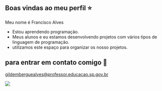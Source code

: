 ## Boas vindas ao meu perfil ⭐

Meu nome é Francisco Alves
- Estou aprendendo programação.
- Meus alunos e eu estamos desenvolvendo projetos com vários tipos de linguagem de programação.
- utilizamos este espaço para organizar os nosso projetos.
 ## para entrar em contato comigo 📧
 gildemberguealves@professor.educacao.sp.gov.br

![](https://media.tenor.com/-z8gusMCAyoAAAAM/seu-madruga.gif)
  

